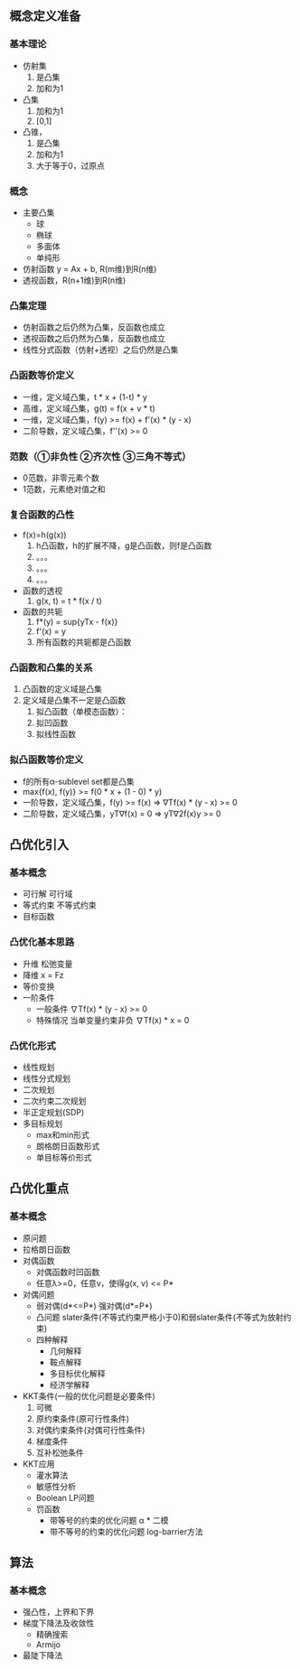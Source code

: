 ## 概念定义准备

### 基本理论
* 仿射集
  1. 是凸集
  2. 加和为1
* 凸集
  1. 加和为1
  2. [0,1]
* 凸锥，
  1. 是凸集 
  2. 加和为1 
  3. 大于等于0，过原点

### 概念
* 主要凸集
  * 球
  * 椭球
  * 多面体
  * 单纯形
* 仿射函数 y = Ax + b, R(m维)到R(n维)
* 透视函数，R(n+1维)到R(n维)

### 凸集定理
* 仿射函数之后仍然为凸集，反函数也成立
* 透视函数之后仍然为凸集，反函数也成立
* 线性分式函数（仿射+透视）之后仍然是凸集

### 凸函数等价定义
* 一维，定义域凸集，t * x + (1-t) * y
* 高维，定义域凸集，g(t) = f(x + v * t)
* 一维，定义域凸集，f(y) >= f(x) + f'(x) * (y - x)
* 二阶导数，定义域凸集，f''(x) >= 0

### 范数（①非负性 ②齐次性 ③三角不等式）
* 0范数，非零元素个数
* 1范数，元素绝对值之和

### 复合函数的凸性
* f(x)=h(g(x))
  1. h凸函数，h的扩展不降，g是凸函数，则f是凸函数
  2. 。。。
  3. 。。。
  4. 。。。
* 函数的透视
  1. g(x, t) = t * f(x / t)
* 函数的共轭
  1. f*(y) = sup{yTx - f(x)}
  2. f'(x) = y
  3. 所有函数的共轭都是凸函数

### 凸函数和凸集的关系
1. 凸函数的定义域是凸集
2. 定义域是凸集不一定是凸函数
   1. 拟凸函数（单模态函数）：
   2. 拟凹函数
   3. 拟线性函数

### 拟凸函数等价定义
* f的所有α-sublevel set都是凸集
* max{f(x), f(y)} >= f(0 * x + (1 - 0) * y)
* 一阶导数，定义域凸集，f(y) >= f(x) => ∇Tf(x) * (y - x) >= 0
* 二阶导数，定义域凸集，yT∇f(x) = 0 => yT∇2f(x)y >= 0

## 凸优化引入

### 基本概念
* 可行解 可行域
* 等式约束 不等式约束
* 目标函数

### 凸优化基本思路
* 升维 松弛变量
* 降维 x = Fz 
* 等价变换
* 一阶条件
  * 一般条件 ∇Tf(x) * (y - x) >= 0
  * 特殊情况 当单变量约束非负 ∇Tf(x) * x = 0

### 凸优化形式
* 线性规划
* 线性分式规划
* 二次规划
* 二次约束二次规划
* 半正定规划(SDP)
* 多目标规划
  * max和min形式
  * 朗格朗日函数形式
  * 单目标等价形式

## 凸优化重点

### 基本概念
* 原问题
* 拉格朗日函数
* 对偶函数
  * 对偶函数时凹函数
  * 任意λ>=0，任意v，使得g(x, v) <= P*
* 对偶问题
  * 弱对偶(d*<=P*) 强对偶(d*=P*)
  * 凸问题 slater条件(不等式约束严格小于0)和弱slater条件(不等式为放射约束)
  * 四种解释
    * 几何解释
    * 鞍点解释
    * 多目标优化解释
    * 经济学解释
* KKT条件(一般的优化问题是必要条件)
  1. 可微
  2. 原约束条件(原可行性条件)
  3. 对偶约束条件(对偶可行性条件)
  4. 梯度条件
  5. 互补松弛条件
* KKT应用
  * 灌水算法
  * 敏感性分析
  * Boolean LP问题
  * 罚函数
    * 带等号的约束的优化问题 α * 二模
    * 带不等号的约束的优化问题 log-barrier方法

## 算法
### 基本概念
  * 强凸性，上界和下界
  * 梯度下降法及收敛性
    * 精确搜索
    * Armijo
  * 最陡下降法